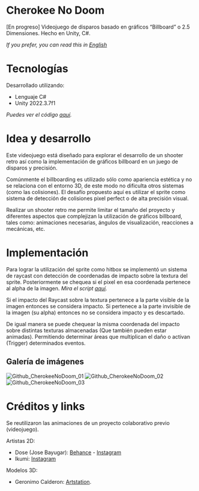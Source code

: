 # Cherokee No Doom

[En progreso] Videojuego de disparos basado en gráficos “Billboard” o 2.5 Dimensiones. Hecho en Unity, C#.

*If you prefer, you can read this in [English](README.md)*

# Tecnologías

Desarrollado utilizando:
- Lenguaje C#
- Unity 2022.3.7f1

*Puedes ver el código [aquí](Assets/_Scripts/).*

# Idea y desarrollo

Este videojuego está diseñado para explorar el desarrollo de un shooter retro así como la implementación de gráficos billboard en un juego de disparos y precisión.

Comúnmente el billboarding es utilizado sólo como apariencia estética y no se relaciona con el entorno 3D, de este modo no dificulta otros sistemas (como las colisiones).
El desafío propuesto aquí es utilizar el sprite como sistema de detección de colisiones pixel perfect o de alta precisión visual.

Realizar un shooter retro me permite limitar el tamaño del proyecto y diferentes aspectos que complejizan la utilización de gráficos billboard, tales como: animaciones necesarias, ángulos de visualización, reacciones a mecánicas, etc.

# Implementación

Para lograr la utilización del sprite como hitbox se implementó un sistema de raycast con detección de coordenadas de impacto sobre la textura del sprite.
Posteriormente se chequea si el pixel en esa coordenada pertenece al alpha de la imagen. *Mira el script [aquí](Assets/_Scripts/_Examples/SpriteImpactDetectionExample.cs).*

Si el impacto del Raycast sobre la textura pertenece a la parte visible de la imagen entonces se considera impacto.
Si pertenece a la parte invisible de la imagen (su alpha) entonces no se considera impacto y es descartado.

De igual manera se puede chequear la misma coordenada del impacto sobre distintas texturas almacenadas (Que también pueden estar animadas).
Permitiendo determinar áreas que multiplican el daño o activan (Trigger) determinados eventos.

## Galería de imágenes

![Github_CherokeeNoDoom_01](https://github.com/BravoFacundo/CherokeeNoDoom/assets/88951560/4e8304ef-d85f-4e76-b2e9-9cdf6a6aea3a)
![Github_CherokeeNoDoom_02](https://github.com/BravoFacundo/CherokeeNoDoom/assets/88951560/3f080416-4e23-4f9e-acc7-25a29de84679)
![Github_CherokeeNoDoom_03](https://github.com/BravoFacundo/CherokeeNoDoom/assets/88951560/fe61b91e-d11c-45bd-90f3-8ed5cfb540c9)

# Créditos y links

Se reutilizaron las animaciones de un proyecto colaborativo previo (videojuego).

Artistas 2D:
- Dose (Jose Bayugar): [Behance](https://www.behance.net/bayugarj79c4) - [Instagram](https://www.instagram.com/dose_jb/)
- Ikumi: [Instagram](https://www.instagram.com/ikumi_arte/)

Modelos 3D:
- Geronimo Calderon: [Artstation](https://scarymons7ers.artstation.com/).
